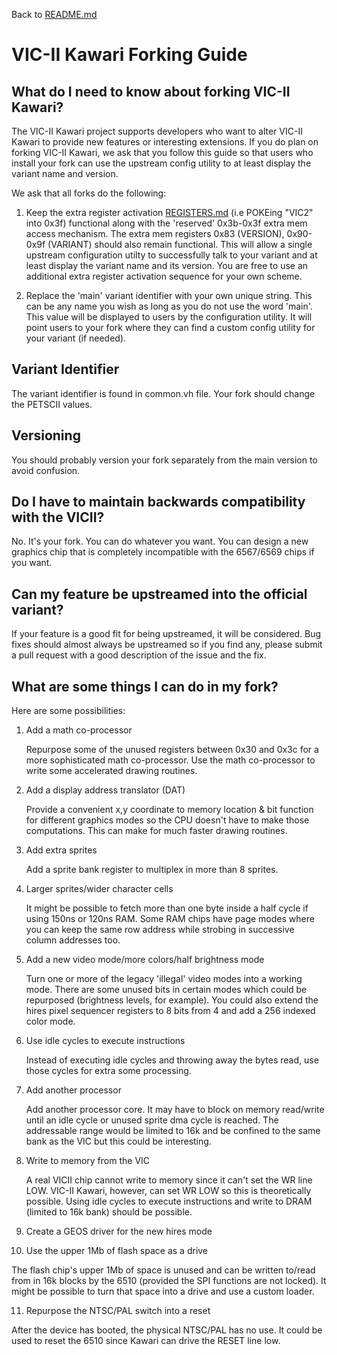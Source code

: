 Back to [README.md](../README.md)

# VIC-II Kawari Forking Guide

## What do I need to know about forking VIC-II Kawari?

The VIC-II Kawari project supports developers who want to alter VIC-II Kawari to provide new features or interesting extensions. If you do plan on forking VIC-II Kawari, we ask that you follow this guide so that users who install your fork can use the upstream config utility to at least display the variant name and version.

We ask that all forks do the following:

1. Keep the extra register activation [REGISTERS.md](REGISTERS.md) (i.e POKEing "VIC2" into 0x3f) functional along with the 'reserved' 0x3b-0x3f extra mem access mechanism. The extra mem registers 0x83 (VERSION), 0x90-0x9f (VARIANT) should also remain functional. This will allow a single upstream configuration utilty to successfully talk to your variant and at least display the variant name and its version. You are free to use an additional extra register activation sequence for your own scheme.

2. Replace the 'main' variant identifier with your own unique string. This can be any name you wish as long as you do not use the word 'main'.  This value will be displayed to users by the configuration utility. It will point users to your fork where they can find a custom config utility for your variant (if needed).

## Variant Identifier

The variant identifier is found in common.vh file.  Your fork should change the PETSCII values.

## Versioning

You should probably version your fork separately from the main version to avoid confusion.

## Do I have to maintain backwards compatibility with the VICII?

No. It's your fork. You can do whatever you want. You can design a new graphics chip that is completely incompatible with the 6567/6569 chips if you want.

## Can my feature be upstreamed into the official variant?

If your feature is a good fit for being upstreamed, it will be considered. Bug fixes should almost always be upstreamed so if you find any, please submit a pull request with a good description of the issue and the fix.

## What are some things I can do in my fork?

Here are some possibilities:

1. Add a math co-processor

   Repurpose some of the unused registers between 0x30 and 0x3c for a more sophisticated math co-processor. Use the math co-processor to write some accelerated drawing routines.

2. Add a display address translator (DAT)

   Provide a convenient x,y coordinate to memory location & bit function for different graphics modes so the CPU doesn't have to make those computations.  This can make for much faster drawing routines.

3. Add extra sprites

   Add a sprite bank register to multiplex in more than 8 sprites.

4. Larger sprites/wider character cells

   It might be possible to fetch more than one byte inside a half cycle if using 150ns or 120ns RAM.  Some RAM chips have page modes where you can keep the same row address while strobing in successive column addresses too.

5. Add a new video mode/more colors/half brightness mode

   Turn one or more of the legacy 'illegal' video modes into a working mode. There are some unused bits in certain modes which could be repurposed (brightness levels, for example).  You could also extend the hires pixel sequencer registers to 8 bits from 4 and add a 256 indexed color mode.

6. Use idle cycles to execute instructions

   Instead of executing idle cycles and throwing away the bytes read, use those cycles for extra some processing.

7. Add another processor

   Add another processor core. It may have to block on memory read/write until an idle cycle or unused sprite dma cycle is reached.  The addressable range would be limited to 16k and be confined to the same bank as the VIC but this could be interesting.

8. Write to memory from the VIC

   A real VICII chip cannot write to memory since it can't set the WR line LOW.  VIC-II Kawari, however, can set WR LOW so this is theoretically possible.  Using idle cycles to execute instructions and write to DRAM (limited to 16k bank) should be possible.

9. Create a GEOS driver for the new hires mode

10. Use the upper 1Mb of flash space as a drive

  The flash chip's upper 1Mb of space is unused and can be written to/read from in 16k blocks by the 6510 (provided the SPI functions are not locked).  It might be possible to turn that space into a drive and use a custom loader.

11. Repurpose the NTSC/PAL switch into a reset

  After the device has booted, the physical NTSC/PAL has no use.  It could be used to reset the 6510 since Kawari can drive the RESET line low.

